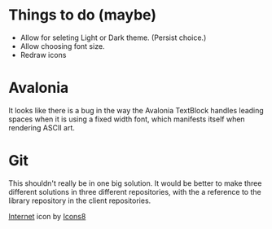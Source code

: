 ﻿# Things to do (maybe)
* Allow for seleting Light or Dark theme. (Persist choice.)
* Allow choosing font size.
* Redraw icons

# Avalonia 
It looks like there is a bug in the way the Avalonia TextBlock handles leading 
spaces when it is using a fixed width font, which manifests itself when rendering 
ASCII art.

# Git
This shouldn't really be in one big solution. It would be better to make three different
solutions in three different repositories, with the a reference to the library repository
in the client repositories.

<a target="_blank" href="https://icons8.com/icon/53874/internet">Internet</a> icon by <a target="_blank" href="https://icons8.com">Icons8</a>
